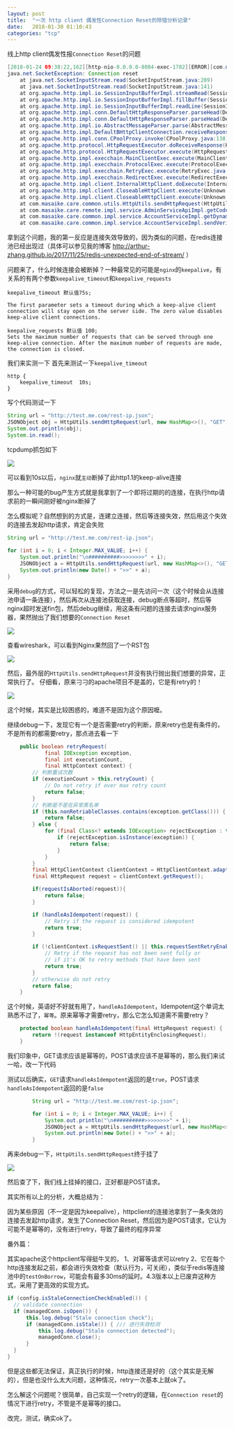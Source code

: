 ```yaml
---
layout: post
title:  "一次 http client 偶发性Connection Reset的除错分析记录"
date:   2018-01-30 01:10:43
categories: "tcp"
---
```



线上http client偶发性报`Connection Reset`的问题

```java
[2018-01-24 09:38:22,162][http-nio-0.0.0.0-8084-exec-1782][ERROR][com.masaike.care.common.utils.HttpUtils:288] Connection reset
java.net.SocketException: Connection reset
    at java.net.SocketInputStream.read(SocketInputStream.java:209)
    at java.net.SocketInputStream.read(SocketInputStream.java:141)
    at org.apache.http.impl.io.SessionInputBufferImpl.streamRead(SessionInputBufferImpl.java:136)
    at org.apache.http.impl.io.SessionInputBufferImpl.fillBuffer(SessionInputBufferImpl.java:152)
    at org.apache.http.impl.io.SessionInputBufferImpl.readLine(SessionInputBufferImpl.java:270)
    at org.apache.http.impl.conn.DefaultHttpResponseParser.parseHead(DefaultHttpResponseParser.java:140)
    at org.apache.http.impl.conn.DefaultHttpResponseParser.parseHead(DefaultHttpResponseParser.java:57)
    at org.apache.http.impl.io.AbstractMessageParser.parse(AbstractMessageParser.java:260)
    at org.apache.http.impl.DefaultBHttpClientConnection.receiveResponseHeader(DefaultBHttpClientConnection.java:161)
    at org.apache.http.impl.conn.CPoolProxy.invoke(CPoolProxy.java:138)
    at org.apache.http.protocol.HttpRequestExecutor.doReceiveResponse(HttpRequestExecutor.java:271)
    at org.apache.http.protocol.HttpRequestExecutor.execute(HttpRequestExecutor.java:123)
    at org.apache.http.impl.execchain.MainClientExec.execute(MainClientExec.java:254)
    at org.apache.http.impl.execchain.ProtocolExec.execute(ProtocolExec.java:195)
    at org.apache.http.impl.execchain.RetryExec.execute(RetryExec.java:86)
    at org.apache.http.impl.execchain.RedirectExec.execute(RedirectExec.java:108)
    at org.apache.http.impl.client.InternalHttpClient.doExecute(InternalHttpClient.java:186)
    at org.apache.http.impl.client.CloseableHttpClient.execute(Unknown Source)
    at org.apache.http.impl.client.CloseableHttpClient.execute(Unknown Source)
    at com.masaike.care.common.utils.HttpUtils.sendHttpRequest(HttpUtils.java:197)
    at com.masaike.care.remote.impl.service.AdminServiceApiImpl.getCodeV2(AdminServiceApiImpl.java:271)
    at com.masaike.care.common.impl.service.AccountServiceImpl.getDynamicCode(AccountServiceImpl.java:4305)
    at com.masaike.care.common.impl.service.AccountServiceImpl.sendVerificationCode(AccountServiceImpl.java:3344)
```

拿到这个问题，我的第一反应是连接失效导致的，因为类似的问题，在redis连接池已经出现过（具体可以参见我的博客 http://arthur-zhang.github.io/2017/11/25/redis-unexpected-end-of-stream/ ）

问题来了，什么时候连接会被断掉？一种最常见的可能是`nginx`的`keepalive`，有关系的有两个参数`keepalive_timeout`和`keepalive_requests`

``` 
keepalive_timeout 默认值75s;

The first parameter sets a timeout during which a keep-alive client connection will stay open on the server side. The zero value disables keep-alive client connections. 

keepalive_requests 默认值 100;
Sets the maximum number of requests that can be served through one keep-alive connection. After the maximum number of requests are made, the connection is closed.
```

我们来实测一下
首先来测试一下`keepalive_timeout`

```
http {
    keepalive_timeout  10s;
}
```

写个代码测试一下

```java
String url = "http://test.me.com/rest-ip.json";
JSONObject obj = HttpUtils.sendHttpRequest(url, new HashMap<>(), "GET");
System.out.println(obj);
System.in.read();
```
tcpdump抓包如下

![](/images/nginx-keepalvie1.png)


可以看到10s以后，`nginx`就`主动`断掉了此http1.1的keep-alive连接

那么一种可能的bug产生方式就是我拿到了一个即将过期的的连接，在执行http请求前的一瞬间刚好被nginx断掉了

怎么模拟呢？自然想到的方式是，连建立连接，然后等连接失效，然后用这个失效的连接去发起http请求，肯定会失败


```java
String url = "http://test.me.com/rest-ip.json";
 
for (int i = 0; i < Integer.MAX_VALUE; i++) {
    System.out.println("\n##########>>>>>>>>" + i);
    JSONObject a = HttpUtils.sendHttpRequest(url, new HashMap<>(), "GET");
    System.out.println(new Date() + ">>" + a);
}
```


采用`debug`的方式，可以轻松的复现，方法之一是先访问一次（这个时候会从连接池申请一条连接），然后再次从连接池获取连接，debug断点等超时，然后等nginx超时发送fin包，然后debug继续，用这条有问题的连接去请求nginx服务器，果然抛出了我们想要的`Connection Reset`

![](/images/connection-reset1.png)

查看wireshark，可以看到Nginx果然回了一个RST包

![](/images/connection-reset2.png)


然后，最外层的`HttpUtils.sendHttpRequest`并没有执行抛出我们想要的异常，正常执行了。
仔细看，原来刁刁的apache项目不是盖的，它是有retry的！

![](/images/connection-reset3.png)

这个时候，其实是比较困惑的，难道不是因为这个原因嚒。

继续debug一下，发现它有一个是否需要retry的判断，原来retry也是有条件的，不是所有的都需要retry，那点进去看一下

```java
    public boolean retryRequest(
            final IOException exception,
            final int executionCount,
            final HttpContext context) {
        // 判断重试次数
        if (executionCount > this.retryCount) {
            // Do not retry if over max retry count
            return false;
        }
        // 判断是不是在异常黑名单
        if (this.nonRetriableClasses.contains(exception.getClass())) {
            return false;
        } else {
            for (final Class<? extends IOException> rejectException : this.nonRetriableClasses) {
                if (rejectException.isInstance(exception)) {
                    return false;
                }
            }
        }
        final HttpClientContext clientContext = HttpClientContext.adapt(context);
        final HttpRequest request = clientContext.getRequest();

        if(requestIsAborted(request)){
            return false;
        }

        if (handleAsIdempotent(request)) {
            // Retry if the request is considered idempotent
            return true;
        }

        if (!clientContext.isRequestSent() || this.requestSentRetryEnabled) {
            // Retry if the request has not been sent fully or
            // if it's OK to retry methods that have been sent
            return true;
        }
        // otherwise do not retry
        return false;
    }

```

这个时候，英语好不好就有用了，`handleAsIdempotent`，Idempotent这个单词太熟悉不过了，`幂等`。原来幂等才需要retry，那么它怎么知道需不需要retry？

```java
    protected boolean handleAsIdempotent(final HttpRequest request) {
        return !(request instanceof HttpEntityEnclosingRequest);
    }
```
我们印象中，GET请求应该是幂等的，POST请求应该不是幂等的，那么我们来试一哈，改一下代码

测试以后确实，`GET`请求`handleAsIdempotent`返回的是`true`，POST请求`handleAsIdempotent`返回的是`false`

```java
        String url = "http://test.me.com/rest-ip.json";

        for (int i = 0; i < Integer.MAX_VALUE; i++) {
            System.out.println("\n##########>>>>>>>>" + i);
            JSONObject a = HttpUtils.sendHttpRequest(url, new HashMap<>(), "POST");
            System.out.println(new Date() + ">>" + a);
        }
```

再来debug一下，`HttpUtils.sendHttpRequest`终于挂了

![](/images/connection-reset4.png)

然后查了下，我们线上挂掉的接口，正好都是POST请求。

其实所有以上的分析，大概总结为：

因为某些原因（不一定是因为keepalive），httpclient的连接池拿到了一条失效的连接去发起http请求，发生了Connection Reset，然后因为是POST请求，它认为可能不是幂等的，没有进行retry，导致了最终的程序异常

番外篇：

其实apache这个httpclient写得挺牛叉的，
1、对幂等请求可以retry
2、它在每个http连接发起之前，都会进行失效检查（默认行为，可关闭），类似于redis等连接池中的`testOnBorrow`，可能会有最多30ms的延时。4.3版本以上已废弃这种方式，采用了更高效的实现方式。

```java
if (config.isStaleConnectionCheckEnabled()) {
  // validate connection
  if (managedConn.isOpen()) {
      this.log.debug("Stale connection check");
      if (managedConn.isStale()) { /// 进行失效检测
          this.log.debug("Stale connection detected");
          managedConn.close();
      }
  }
}
```

但是这些都无法保证，真正执行的时候，http连接还是好的（这个其实是无解的），但是也没什么太大问题，这种情况，retry一次基本上就ok了。

怎么解这个问题呢？很简单，自己实现一个retry的逻辑，在`Connection reset`的情况下进行retry，不管是不是幂等的接口。

改完，测试，确实ok了。



